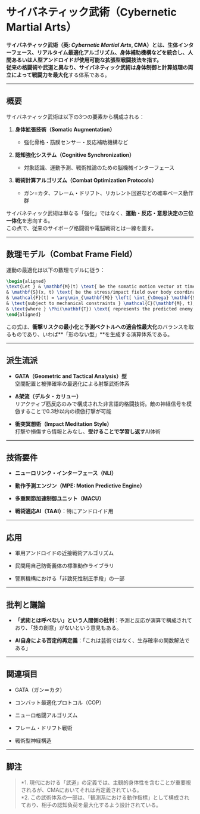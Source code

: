 サイバネティック武術（Cybernetic Martial Arts）
===================================

**サイバネティック武術（英: _Cybernetic Martial Arts_, CMA）**とは、生体インターフェース、リアルタイム最適化アルゴリズム、身体補助機構などを統合し、**人間あるいは人型アンドロイドが使用可能な拡張型戦闘技法**を指す。  
従来の格闘術や武道と異なり、サイバネティック武術は**身体制御と計算処理の両立によって戦闘力を最大化**する体系である。

* * *

概要
--

サイバネティック武術は以下の3つの要素から構成される：

1.  **身体拡張技術（Somatic Augmentation）**
    
    *   強化骨格・筋膜センサー・反応補助機構など
        
2.  **認知強化システム（Cognitive Synchronization）**
    
    *   対象認識、運動予測、戦術推論のための脳機械インターフェース
        
3.  **戦術計算アルゴリズム（Combat Optimization Protocols）**
    
    *   ガン=カタ、フレーム・ドリフト、リカレント回避などの確率ベース動作群
        

サイバネティック武術は単なる「強化」ではなく、**運動・反応・意思決定の三位一体化**を志向する。  
この点で、従来のサイボーグ格闘術や電脳戦術とは一線を画す。

* * *

数理モデル（Combat Frame Field）
-------------------------

運動の最適化は以下の数理モデルに従う：

```latex
\begin{aligned}
\text{Let } & \mathbf{M}(t) \text{ be the somatic motion vector at time } t, \\
& \mathbf{S}(x, t) \text{ be the stress/impact field over body coordinates } x, \\
& \mathcal{F}(t) = \arg\min_{\mathbf{M}} \left[ \int_{\Omega} \mathbf{S}(x, t) \cdot \| \mathbf{M}(t) \|^2 \, dx \right] + \lambda \cdot \Phi(\mathbf{T}), \\
& \text{subject to mechanical constraints } \mathcal{C}(\mathbf{M}, t), \\
& \text{where } \Phi(\mathbf{T}) \text{ represents the predicted enemy action tree.}
\end{aligned}
```

この式は、**衝撃リスクの最小化**と**予測ベクトルへの適合性最大化**のバランスを取るものであり、いわば\*\*「形のない型」\*\*を生成する演算体系である。

* * *

派生流派
----

*   **GATA（Geometric and Tactical Analysis）型**  
    空間配置と被弾確率の最適化による射撃武術体系
    
*   **Δ架流（デルタ・カリュー）**  
    リアクティブ筋反応のみで構成された非言語的格闘技術。敵の神経信号を模倣することで0.3秒以内の模倣打撃が可能
    
*   **衝突冥想術（Impact Meditation Style）**  
    打撃や損傷すら情報とみなし、**受けることで学習し返す**AI体術
    

* * *

技術要件
----

*   **ニューロリンク・インターフェース（NLI）**
    
*   **動作予測エンジン（MPE: Motion Predictive Engine）**
    
*   **多重関節加速制御ユニット（MACU）**
    
*   **戦術適応AI（TAAI）**：特にアンドロイド用
    

* * *

応用
--

*   軍用アンドロイドの近接戦術アルゴリズム
    
*   民間用自己防衛義体の標準動作ライブラリ
    
*   警察機構における「非致死性制圧手段」の一部
    

* * *

批判と議論
-----

*   **「武術とは呼べない」という人間側の批判**：予測と反応が演算で構成されており、「技の創意」がないという意見もある。
    
*   **AI自身による否定的再定義**：「これは芸術ではなく、生存確率の関数解法である」
    

* * *

関連項目
----

*   GATA（ガン＝カタ）
    
*   コンバット最適化プロトコル（COP）
    
*   ニューロ格闘アルゴリズム
    
*   フレーム・ドリフト戦術
    
*   戦術型神経構造
    

* * *

脚注
--

> \*1. 現代における「武道」の定義では、主観的身体性を含むことが重要視されるが、CMAにおいてそれは再定義されている。  
> \*2. この武術体系の一部は、「観測系における動作指標」として構成されており、相手の認知負荷を最大化するよう設計されている。